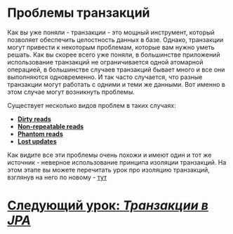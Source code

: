 # Проблемы транзакций

Как вы уже поняли - транзакции - это мощный инструмент, который позволяет обеспечить целостность данных в базе. Однако,
транзакции могут привести к некоторым проблемам, которые вам нужно уметь решать. Как вы скорее всего уже поняли, в
большинстве приложений использование транзакций не ограничивается одной атомарной операцией, в большинстве случаев
транзакций бывает много и все они выполняются одновременно. И так часто случается, что разные транзакции могут работать 
с одними и теми же данными. Вот именно в этом случае могут возникнуть проблемы.

Существует несколько видов проблем в таких случаях:
- [**Dirty reads**](problems/dirty-reads.md)
- [**Non-repeatable reads**](problems/non-repeatable-reads.md)
- [**Phantom reads**](problems/phantom-reads.md)
- [**Lost updates**](problems/lost-updates.md)

Как видите все эти проблемы очень похожи и имеют один и тот же источник - неверное использование принципа изоляции
транзакций. На этом этапе вы можете перечитать урок про изоляцию транзакций, взглянув на него по
новому - [тут](principles/isolation.md)

# [**Следующий урок**: *Транзакции в JPA*](transactional.md)